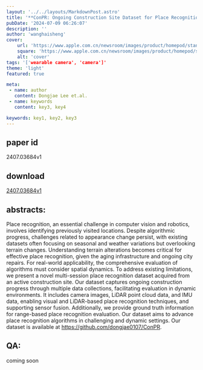 ```yaml
---
layout: '../../layouts/MarkdownPost.astro'
title: '**ConPR: Ongoing Construction Site Dataset for Place Recognition**'
pubDate: '2024-07-09 06:26:07'
description: ''
author: 'wanghaisheng'
cover:
    url: 'https://www.apple.com.cn/newsroom/images/product/homepod/standard/Apple-HomePod-hero-230118_big.jpg.large_2x.jpg'
    square: 'https://www.apple.com.cn/newsroom/images/product/homepod/standard/Apple-HomePod-hero-230118_big.jpg.large_2x.jpg'
    alt: 'cover'
tags: '['wearable camera', 'camera']' 
theme: 'light'
featured: true

meta:
 - name: author
   content: Dongjae Lee et.al.
 - name: keywords
   content: key3, key4

keywords: key1, key2, key3
---
```


## paper id
2407.03684v1
## download
[2407.03684v1](http://arxiv.org/abs/2407.03684v1)
## abstracts:
Place recognition, an essential challenge in computer vision and robotics, involves identifying previously visited locations. Despite algorithmic progress, challenges related to appearance change persist, with existing datasets often focusing on seasonal and weather variations but overlooking terrain changes. Understanding terrain alterations becomes critical for effective place recognition, given the aging infrastructure and ongoing city repairs. For real-world applicability, the comprehensive evaluation of algorithms must consider spatial dynamics. To address existing limitations, we present a novel multi-session place recognition dataset acquired from an active construction site. Our dataset captures ongoing construction progress through multiple data collections, facilitating evaluation in dynamic environments. It includes camera images, LiDAR point cloud data, and IMU data, enabling visual and LiDAR-based place recognition techniques, and supporting sensor fusion. Additionally, we provide ground truth information for range-based place recognition evaluation. Our dataset aims to advance place recognition algorithms in challenging and dynamic settings. Our dataset is available at https://github.com/dongjae0107/ConPR.
## QA:
coming soon
